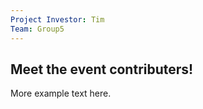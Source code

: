```yaml
---
Project Investor: Tim
Team: Group5
---
```


## Meet the event contributers!

More example text here.
